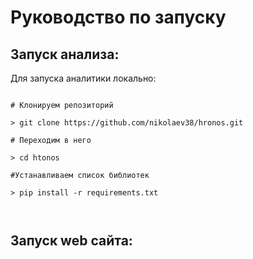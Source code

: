 # Руководство по запуску

## Запуск анализа:

Для запуска аналитики локально:

```shell or cmd

# Клонируем репозиторий

> git clone https://github.com/nikolaev38/hronos.git

# Переходим в него

> cd htonos

#Устанавливаем список библиотек

> pip install -r requirements.txt



```

## Запуск web сайта:
